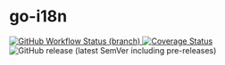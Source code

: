 # go-i18n

[![GitHub Workflow Status (branch)](https://img.shields.io/github/workflow/status/Charliego93/go-i18n/Go/main)
](https://github.com/Charliego93/go-i18n/actions/workflows/go.yml) [![Coverage Status](https://coveralls.io/repos/github/Charliego93/go-i18n/badge.svg?branch=main)](https://coveralls.io/github/Charliego93/go-i18n?branch=main) ![GitHub release (latest SemVer including pre-releases)](https://img.shields.io/github/v/release/Charliego93/go-i18n?include_prereleases)
